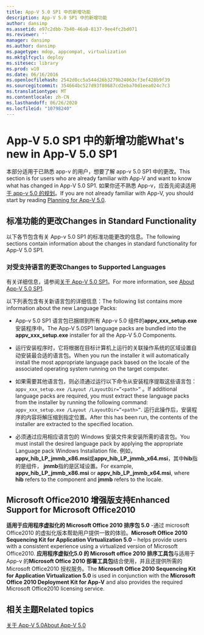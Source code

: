 ```yaml
---
title: App-V 5.0 SP1 中的新增功能
description: App-V 5.0 SP1 中的新增功能
author: dansimp
ms.assetid: e97c2dbb-7b40-46a0-8137-9ee4fc2bd071
ms.reviewer: ''
manager: dansimp
ms.author: dansimp
ms.pagetype: mdop, appcompat, virtualization
ms.mktglfcycl: deploy
ms.sitesec: library
ms.prod: w10
ms.date: 06/16/2016
ms.openlocfilehash: 2542d0cc5a544d26b3279b24063cf3ef428b9f39
ms.sourcegitcommit: 354664bc527d93f80687cd2eba70d1eea024c7c3
ms.translationtype: MT
ms.contentlocale: zh-CN
ms.lasthandoff: 06/26/2020
ms.locfileid: "10798240"
---
```

# <span data-ttu-id="0197a-103">App-V 5.0 SP1 中的新增功能</span><span class="sxs-lookup"><span data-stu-id="0197a-103">What's new in App-V 5.0 SP1</span></span>


<span data-ttu-id="0197a-104">本部分适用于已熟悉 app-v 的用户，想要了解 app-v 5.0 SP1 中的更改。</span><span class="sxs-lookup"><span data-stu-id="0197a-104">This section is for users who are already familiar with App-V and want to know what has changed in App-V 5.0 SP1.</span></span> <span data-ttu-id="0197a-105">如果你还不熟悉 App-v，应首先阅读适用[于 app-v 5.0 的规划](planning-for-app-v-50-rc.md)。</span><span class="sxs-lookup"><span data-stu-id="0197a-105">If you are not already familiar with App-V, you should start by reading [Planning for App-V 5.0](planning-for-app-v-50-rc.md).</span></span>

## <span data-ttu-id="0197a-106">标准功能的更改</span><span class="sxs-lookup"><span data-stu-id="0197a-106">Changes in Standard Functionality</span></span>


<span data-ttu-id="0197a-107">以下各节包含有关 App-v 5.0 SP1 的标准功能更改的信息。</span><span class="sxs-lookup"><span data-stu-id="0197a-107">The following sections contain information about the changes in standard functionality for App-V 5.0 SP1.</span></span>

### <span data-ttu-id="0197a-108">对受支持语言的更改</span><span class="sxs-lookup"><span data-stu-id="0197a-108">Changes to Supported Languages</span></span>

<span data-ttu-id="0197a-109">有关详细信息，请参阅[关于 App-V 5.0 SP1](about-app-v-50-sp1.md)。</span><span class="sxs-lookup"><span data-stu-id="0197a-109">For more information, see [About App-V 5.0 SP1](about-app-v-50-sp1.md).</span></span>

<span data-ttu-id="0197a-110">以下列表包含有关新语言包的详细信息：</span><span class="sxs-lookup"><span data-stu-id="0197a-110">The following list contains more information about the new Language Packs:</span></span>

-   <span data-ttu-id="0197a-111">App-v 5.0 SP1 语言包已捆绑到所有 App-v 5.0 组件的**appv\_xxx\_setup.exe**安装程序中。</span><span class="sxs-lookup"><span data-stu-id="0197a-111">The App-V 5.0SP1 language packs are bundled into the **appv\_xxx\_setup.exe** installer for all the App-V 5.0 Components.</span></span>

-   <span data-ttu-id="0197a-112">运行安装程序时，它将根据在目标计算机上运行的关联操作系统的区域设置自动安装最合适的语言包。</span><span class="sxs-lookup"><span data-stu-id="0197a-112">When you run the installer it will automatically install the most appropriate language pack based on the locale of the associated operating system running on the target computer.</span></span>

-   <span data-ttu-id="0197a-113">如果需要其他语言包，则必须通过运行以下命令从安装程序提取这些语言包： `appv_xxx_setup.exe /Layout /LayoutDir=”<path>”` 。</span><span class="sxs-lookup"><span data-stu-id="0197a-113">If additional language packs are required, you must extract these language packs from the installer by running the following command: `appv_xxx_setup.exe /Layout /LayoutDir=”<path>”`.</span></span> <span data-ttu-id="0197a-114">运行此操作后，安装程序的内容将解压缩到指定位置。</span><span class="sxs-lookup"><span data-stu-id="0197a-114">After this has been run, the contents of the installer are extracted to the specified location.</span></span>

-   <span data-ttu-id="0197a-115">必须通过应用相应语言包的 Windows 安装文件来安装所需的语言包。</span><span class="sxs-lookup"><span data-stu-id="0197a-115">You must install the desired language pack by applying the appropriate Language pack Windows Installation file.</span></span> <span data-ttu-id="0197a-116">例如， **appv\_hib\_LP\_jmmb\_x86.msi**或**appv\_hib\_LP\_jmmb\_x64.msi**，其中**hib**指的是组件， **jmmb**指的是区域设置。</span><span class="sxs-lookup"><span data-stu-id="0197a-116">For example, **appv\_hib\_LP\_jmmb\_x86.msi** or **appv\_hib\_LP\_jmmb\_x64.msi**, where **hib** refers to the component and **jmmb** refers to the locale.</span></span>

## <span data-ttu-id="0197a-117">Microsoft Office2010 增强版支持</span><span class="sxs-lookup"><span data-stu-id="0197a-117">Enhanced Support for Microsoft Office2010</span></span>


<span data-ttu-id="0197a-118">**适用于应用程序虚拟化的 Microsoft Office 2010 排序包 5.0** -通过 microsoft Office2010 的虚拟化版本帮助用户提供一致的体验。</span><span class="sxs-lookup"><span data-stu-id="0197a-118">**Microsoft Office 2010 Sequencing Kit for Application Virtualization 5.0** – helps provide users with a consistent experience using a virtualized version of Microsoft Office2010.</span></span> <span data-ttu-id="0197a-119">**应用程序虚拟化5.0 的 Microsoft office 2010 排序工具包**与适用于 App-v 的**Microsoft Office 2010 部署工具包**结合使用，并且还提供所需的 Microsoft Office2010 授权服务。</span><span class="sxs-lookup"><span data-stu-id="0197a-119">The **Microsoft Office 2010 Sequencing Kit for Application Virtualization 5.0** is used in conjunction with the **Microsoft Office 2010 Deployment Kit for App-V** and also provides the required Microsoft Office2010 licensing service.</span></span>






## <span data-ttu-id="0197a-120">相关主题</span><span class="sxs-lookup"><span data-stu-id="0197a-120">Related topics</span></span>


[<span data-ttu-id="0197a-121">关于 App-V 5.0</span><span class="sxs-lookup"><span data-stu-id="0197a-121">About App-V 5.0</span></span>](about-app-v-50.md)

 

 






